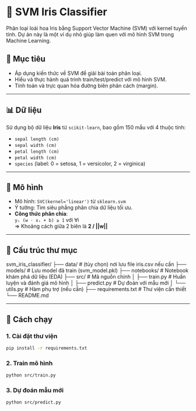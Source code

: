 # 🌸 SVM Iris Classifier

Phân loại loài hoa Iris bằng Support Vector Machine (SVM) với kernel tuyến tính. Dự án này là một ví dụ nhỏ giúp làm quen với mô hình SVM trong Machine Learning.

## 🎯 Mục tiêu

- Áp dụng kiến thức về SVM để giải bài toán phân loại.
- Hiểu và thực hành quá trình train/test/predict với mô hình SVM.
- Tính toán và trực quan hóa đường biên phân cách (margin).

---

## 📊 Dữ liệu

Sử dụng bộ dữ liệu **Iris** từ `scikit-learn`, bao gồm 150 mẫu với 4 thuộc tính:

- `sepal length (cm)`
- `sepal width (cm)`
- `petal length (cm)`
- `petal width (cm)`
- `species` (label: 0 = setosa, 1 = versicolor, 2 = virginica)

---

## 🧠 Mô hình

- Mô hình: `SVC(kernel='linear')` từ `sklearn.svm`
- Ý tưởng: Tìm siêu phẳng phân chia dữ liệu tối ưu.
- **Công thức phân chia**:  
  `yᵢ (w ⋅ xᵢ + b) ≥ 1` với ∀i  
  ⇒ Khoảng cách giữa 2 biên là **2 / ||w||**

---

## 📁 Cấu trúc thư mục

svm_iris_classifier/
├── data/                   # (tùy chọn) nơi lưu file iris.csv nếu cần
├── models/                 # Lưu model đã train (svm_model.pkl)
├── notebooks/              # Notebook khám phá dữ liệu (EDA)
├── src/                    # Mã nguồn chính
│   ├── train.py            # Huấn luyện và đánh giá mô hình
│   ├── predict.py          # Dự đoán với mẫu mới
│   └── utils.py            # Hàm phụ trợ (nếu cần)
├── requirements.txt        # Thư viện cần thiết
└── README.md

---
## 🚀 Cách chạy

### 1. Cài đặt thư viện
```bash
pip install -r requirements.txt
```

### 2. Train mô hình

```bash
python src/train.py
```

### 3. Dự đoán mẫu mới

```bash
python src/predict.py
```

